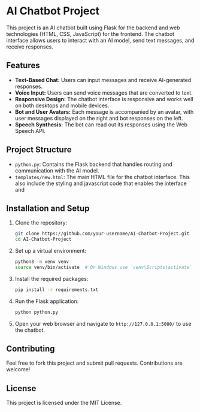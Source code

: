 
# AI Chatbot Project

This project is an AI chatbot built using Flask for the backend and web technologies (HTML, CSS, JavaScript) for the frontend. The chatbot interface allows users to interact with an AI model, send text messages, and receive responses.

## Features

- **Text-Based Chat:** Users can input messages and receive AI-generated responses.
- **Voice Input:** Users can send voice messages that are converted to text.
- **Responsive Design:** The chatbot interface is responsive and works well on both desktops and mobile devices.
- **Bot and User Avatars:** Each message is accompanied by an avatar, with user messages displayed on the right and bot responses on the left.
- **Speech Synthesis:** The bot can read out its responses using the Web Speech API.

## Project Structure

- `python.py`: Contains the Flask backend that handles routing and communication with the AI model.
- `templates/new.html`: The main HTML file for the chatbot interface. This also include the styling and javascript code that enables the interface and 


## Installation and Setup

1. Clone the repository:
   ```bash
   git clone https://github.com/your-username/AI-Chatbot-Project.git
   cd AI-Chatbot-Project
   ```

2. Set up a virtual environment:
   ```bash
   python3 -m venv venv
   source venv/bin/activate  # On Windows use `venv\Scripts\activate`
   ```

3. Install the required packages:
   ```bash
   pip install -r requirements.txt
   ```

4. Run the Flask application:
   ```bash
   python python.py
   ```

5. Open your web browser and navigate to `http://127.0.0.1:5000/` to use the chatbot.

## Contributing

Feel free to fork this project and submit pull requests. Contributions are welcome!

## License

This project is licensed under the MIT License.

